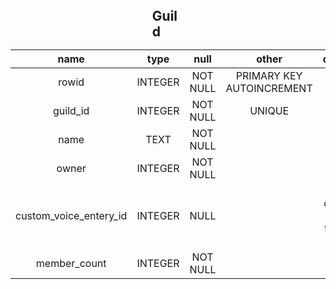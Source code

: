 <h2 style="margin: auto; width: 10%;"> Guild </h2>

| name | type | null | other | desctiption |
| :-: | :-: | :-: | :-: | :-: |
| rowid | INTEGER | NOT NULL  | PRIMARY KEY AUTOINCREMENT | row id at the db |
| guild_id | INTEGER | NOT NULL | UNIQUE | guild id at discord |
| name | TEXT | NOT NULL |  | name of guild |
| owner | INTEGER | NOT NULL |  | owner's id at discord |
| custom_voice_entery_id | INTEGER | NULL |  | voice channel for creating temp voice channels
| member_count | INTEGER | NOT NULL |  | meber count |
